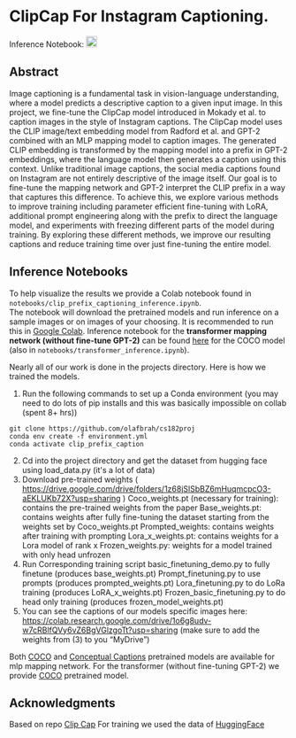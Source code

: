 # ClipCap For Instagram Captioning.


Inference Notebook: <a href="https://colab.research.google.com/drive/1o6g8udv-w7cRBlfQVy6vZ6BgVGlzgoTt?usp=sharing"><img src="https://colab.research.google.com/assets/colab-badge.svg" height=20></a>  

## Abstract  
Image captioning is a fundamental task in vision-language understanding, where a model predicts a descriptive caption to a given input image. In this project, we fine-tune the ClipCap model introduced in Mokady et al. to caption images in the style of Instagram captions. The ClipCap model uses the CLIP image/text embedding model from Radford et al. and GPT-2 combined with an MLP mapping model to caption images. The generated CLIP embedding is transformed by the mapping model into a prefix in GPT-2 embeddings, where the language model then generates a caption using this context. Unlike traditional image captions, the social media captions found on Instagram are not entirely descriptive of the image itself. Our goal is to fine-tune the mapping network and GPT-2 interpret the CLIP prefix in a way that captures this difference. To achieve this, we explore various methods to improve training including parameter efficient fine-tuning with LoRA, additional prompt engineering along with the prefix to direct the language model, and experiments with freezing different parts of the model during training. By exploring these different methods, we improve our resulting captions and reduce training time over just fine-tuning the entire model.



## Inference Notebooks
To help visualize the results we provide a Colab notebook found in `notebooks/clip_prefix_captioning_inference.ipynb`.   
The notebook will download the pretrained models and run inference on a sample images or 
on images of your choosing. It is recommended to run this in [Google Colab](https://colab.research.google.com/drive/1tuoAC5F4sC7qid56Z0ap-stR3rwdk0ZV?usp=sharing).
Inference notebook for the **transformer mapping network (without fine-tune GPT-2)** can be found [here](https://colab.research.google.com/drive/180L3rMFmGujudwO1EJNF-lHIpAsAZ5xq?usp=sharing) for the COCO model (also in `notebooks/transformer_inference.ipynb`).

Nearly all of our work is done in the projects directory. Here is how we trained the models.
1. Run the following commands to set up a Conda environment (you may need to do lots of pip installs and this was basically impossible on collab (spent 8+ hrs))
```
git clone https://github.com/olafbrah/cs182proj
conda env create -f environment.yml
conda activate clip_prefix_caption
```
2. Cd into the project directory and get the dataset from hugging face using load_data.py (it's a lot of data)
3. Download pre-trained weights ( https://drive.google.com/drive/folders/1z68jSlSbBZ6mHuqmcpcO3-aEKLUKb72X?usp=sharing )
    Coco_weights.pt (necessary for training): contains the pre-trained weights from the paper
    Base_weights.pt: contains weights after fully fine-tuning the dataset starting from the weights set by Coco_weights.pt
    Prompted_weights: contains weights after training with prompting
    Lora_x_weights.pt: contains weights for a Lora model of rank x
    Frozen_weights.py: weights for a model trained with only head unfrozen
4. Run Corresponding training script
   basic_finetuning_demo.py to fully finetune (produces base_weights.pt)
   Prompt_finetuning.py to use prompts (produces prompted_weights.pt)
   Lora_finetuning.py to do LoRa training (produces LoRA_x_weights.pt)
   Frozen_basic_finetuning.py to do head only training (produces frozen_model_weights.pt)
5. You can see the captions of our models specific images here: https://colab.research.google.com/drive/1o6g8udv-w7cRBlfQVy6vZ6BgVGlzgoTt?usp=sharing (make sure to add the weights from (3) to you “MyDrive”)



Both [COCO](https://drive.google.com/file/d/1IdaBtMSvtyzF0ByVaBHtvM0JYSXRExRX/view?usp=sharing) and [Conceptual Captions](https://drive.google.com/file/d/14pXWwB4Zm82rsDdvbGguLfx9F8aM7ovT/view?usp=sharing) pretrained models are available for mlp mapping network. For the transformer (without fine-tuning GPT-2) we provide [COCO](https://drive.google.com/file/d/1GYPToCqFREwi285wPLhuVExlz7DDUDfJ/view?usp=sharing) pretrained model.


## Acknowledgments
Based on repo [Clip Cap](https://github.com/rmokady/CLIP_prefix_caption) 
For training we used the data of [HuggingFace](https://huggingface.co/datasets/kkcosmos/instagram-images-with-captions) 



